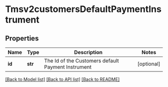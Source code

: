 # Tmsv2customersDefaultPaymentInstrument

## Properties
Name | Type | Description | Notes
------------ | ------------- | ------------- | -------------
**id** | **str** | The Id of the Customers default Payment Instrument  | [optional] 

[[Back to Model list]](../README.md#documentation-for-models) [[Back to API list]](../README.md#documentation-for-api-endpoints) [[Back to README]](../README.md)


